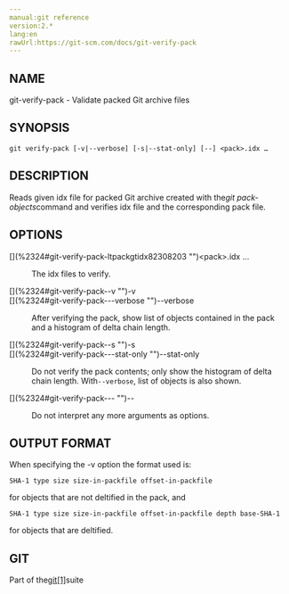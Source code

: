 ```yaml
---
manual:git reference
version:2.*
lang:en
rawUrl:https://git-scm.com/docs/git-verify-pack
---
```



## [](%2324#_name "")NAME<a name="_name"></a>


git-verify-pack - Validate packed Git archive files





## [](%2324#_synopsis "")SYNOPSIS<a name="_synopsis"></a>

```
git verify-pack [-v|--verbose] [-s|--stat-only] [--] <pack>.idx …​
```




## [](%2324#_description "")DESCRIPTION<a name="_description"></a>


Reads given idx file for packed Git archive created with the<em>git pack-objects</em>command and verifies idx file and the corresponding pack file.





## [](%2324#_options "")OPTIONS<a name="_options"></a>
<dl><dt id='git-verify-pack-ltpackgtidx82308203'>[](%2324#git-verify-pack-ltpackgtidx82308203 "")&lt;pack&gt;.idx …​</dt><dd>

The idx files to verify.

</dd><dt id='git-verify-pack--v'>[](%2324#git-verify-pack--v "")-v</dt><dt id='git-verify-pack---verbose'>[](%2324#git-verify-pack---verbose "")--verbose</dt><dd>

After verifying the pack, show list of objects contained in the pack and a histogram of delta chain length.

</dd><dt id='git-verify-pack--s'>[](%2324#git-verify-pack--s "")-s</dt><dt id='git-verify-pack---stat-only'>[](%2324#git-verify-pack---stat-only "")--stat-only</dt><dd>

Do not verify the pack contents; only show the histogram of delta chain length. With`--verbose`, list of objects is also shown.

</dd><dt id='git-verify-pack---'>[](%2324#git-verify-pack--- "")--</dt><dd>

Do not interpret any more arguments as options.

</dd></dl>



## [](%2324#_output_format "")OUTPUT FORMAT<a name="_output_format"></a>


When specifying the -v option the format used is:



```
SHA-1 type size size-in-packfile offset-in-packfile
```




for objects that are not deltified in the pack, and



```
SHA-1 type size size-in-packfile offset-in-packfile depth base-SHA-1
```




for objects that are deltified.





## [](%2324#_git "")GIT<a name="_git"></a>


Part of the[git[1]](%2248  "")suite





